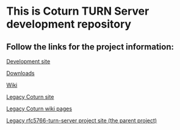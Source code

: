 This is Coturn TURN Server development repository
=================================================
 Follow the links for the project information:
-------------------------------------------------

[Development site](https://github.com/coturn/coturn/)

[Downloads](https://github.com/coturn/coturn/wiki/Downloads)

[Wiki](https://github.com/coturn/coturn/wiki/Downloads)

[Legacy Coturn site](https://code.google.com/p/coturn/)

[Legacy Coturn wiki pages](https://code.google.com/p/coturn/w/list)

[Legacy rfc5766-turn-server project site (the parent project)](https://code.google.com/p/rfc5766-turn-server/)
